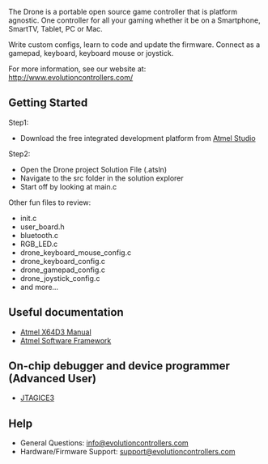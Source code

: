 ﻿The Drone is a portable open source game controller that is platform agnostic. One controller for all your gaming whether it be on a Smartphone, SmartTV, Tablet, PC or Mac. 

Write custom configs, learn to code and update the firmware. Connect as a gamepad, keyboard, keyboard mouse or joystick. 

For more information, see our website at: http://www.evolutioncontrollers.com/

Getting Started
---------------

Step1:

* Download the free integrated development platform from [Atmel Studio](http://www.atmel.com/tools/atmelstudio.aspx?tab=overview)

Step2:

* Open the Drone project Solution File (.atsln)
* Navigate to the src folder in the solution explorer
* Start off by looking at main.c

Other fun files to review:

* init.c
* user_board.h
* bluetooth.c
* RGB_LED.c
* drone_keyboard_mouse_config.c
* drone_keyboard_config.c
* drone_gamepad_config.c
* drone_joystick_config.c
* and more...

Useful documentation
---------------------

* [Atmel X64D3 Manual](http://www.atmel.com/Images/Atmel-8210-8-and-16-bit-AVR-Microcontrollers-XMEGA-D_Manual.pdf)
* [Atmel Software Framework](http://asf.atmel.com/docs/latest/api.html)

On-chip debugger and device programmer (Advanced User)
--------------------------------------------------------

* [JTAGICE3](http://www.atmel.com/tools/JTAGICE3.aspx)

Help
----

* General Questions: info@evolutioncontrollers.com
* Hardware/Firmware Support: support@evolutioncontrollers.com
